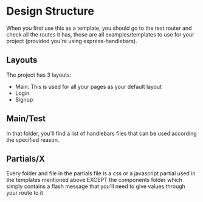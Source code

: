 # Design Structure
When you first use this as a template, you should go to the test router and check all the routes it has, those are all examples/templates to use for your project (provided you're using express-handlebars).

## Layouts
The project has 3 layouts:
- Main: This is used for all your pages as your default layout
- Login
- Signup

## Main/Test
In that folder, you'll find a list of handlebars files that can be used according the specified reason.

## Partials/X
Every folder and file in the partials file is a css or a javascript partial used in the templates mentioned above EXCEPT the components folder which simply contains a flash message that you'll need to give values through your route to it